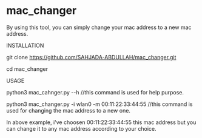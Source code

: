 # mac_changer
By using this tool, you can simply change your mac address to a new mac address.

INSTALLATION

git clone https://github.com/SAHJADA-ABDULLAH/mac_changer.git


cd mac_changer

USAGE

python3 mac_cahnger.py --h                        //this command is used for help purpose.


python3 mac_changer.py -i wlan0 -m 00:11:22:33:44:55                      //this command is used for changing the mac address to a new one.

In above example, i've choosen 00:11:22:33:44:55 this mac address but you can change it to any mac address according to your choice.

